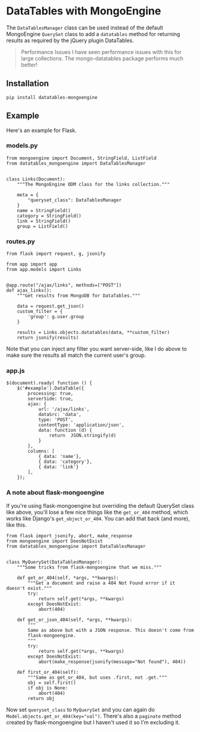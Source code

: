 # DataTables with MongoEngine

The `DataTablesManager` class can be used instead of the default MongoEngine
`QuerySet` class to add a `datatables` method for returning results as required by the
jQuery plugin DataTables.

> Performance Issues
> I have seen performance issues with this for large collections. The mongo-datatables package performs much better!

## Installation
 
    pip install datatables-mongoengine
    

## Example

Here's an example for Flask.
    
### models.py

    from mongoengine import Document, StringField, ListField
    from datatables_mongoengine import DataTablesManager
    

    class Links(Document):
        """The MongoEngine ODM class for the links collection."""
    
        meta = {
            "queryset_class": DataTablesManager
        }
        name = StringField()
        category = StringField()
        link = StringField()
        group = ListField()


### routes.py

    from flask import request, g, jsonify
    
    from app import app
    from app.models import Links
    
    
    @app.route("/ajax/links", methods=["POST"])
    def ajax_links():
        """Get results from MongoDB for DataTables."""
        
        data = request.get_json()
        custom_filter = {
            'group': g.user.group
        }
        
        results = Links.objects.datatables(data, **custom_filter)
        return jsonify(results)

Note that you can inject any filter you want server-side, like I do above to make sure
the results all match the current user's group.


### app.js

    $(document).ready( function () {
        $('#example').DataTable({
            processing: true,
            serverSide: true,
            ajax: {
                url: '/ajax/links',
                dataSrc: 'data',
                type: 'POST',
                contentType: 'application/json',
                data: function (d) {
                    return  JSON.stringify(d)
                }
            },
            columns: [
                { data: 'name'},
                { data: 'category'},
                { data: 'link'}
            ],
        });


### A note about flask-mongoengine

If you're using flask-mongoengine but overriding the default QuerySet class like above,
you'll lose a few nice things like the `get_or_404` method, which works like Django's 
`get_object_or_404`. You can add that back (and more), like this.

    
    from flask import jsonify, abort, make_response
    from mongoengine import DoesNotExist
    from datatables_mongoengine import DataTablesManager
    

    class MyQuerySet(DataTablesManager):
        """Some tricks from flask-mongoengine that we miss."""

        def get_or_404(self, *args, **kwargs):
            """Get a document and raise a 404 Not Found error if it doesn't exist."""
            try:
                return self.get(*args, **kwargs)
            except DoesNotExist:
                abort(404)
    
        def get_or_json_404(self, *args, **kwargs):
            """
            Same as above but with a JSON response. This doesn't come from 
            flask-mongoengine.
            """
            try:
                return self.get(*args, **kwargs)
            except DoesNotExist:
                abort(make_response(jsonify(message="Not found"), 404))
    
        def first_or_404(self):
            """Same as get_or_404, but uses .first, not .get."""
            obj = self.first()
            if obj is None:
                abort(404)
            return obj
            
Now set `queryset_class` to `MyQuerySet` and you can again do 
`Model.objects.get_or_404(key="val")`.  There's also a `paginate` method created by
flask-mongoengine but I haven't used it so I'm excluding it.
